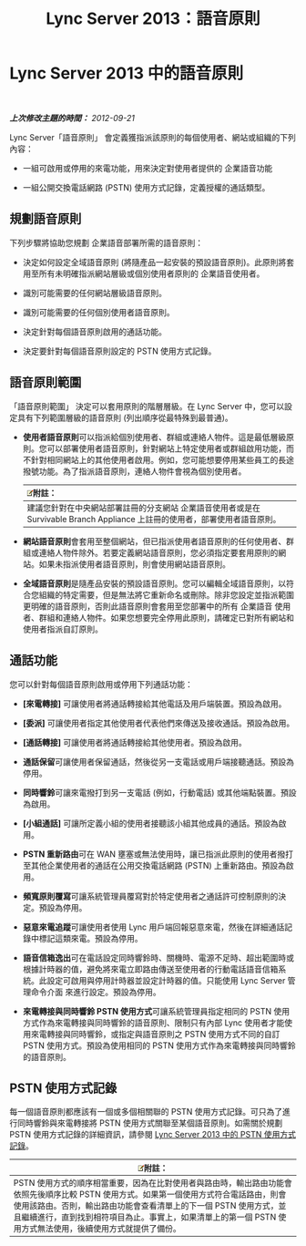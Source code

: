 ﻿---
title: Lync Server 2013：語音原則
TOCTitle: 語音原則
ms:assetid: b7433c62-9d8c-48af-89a0-19f0d34806ec
ms:mtpsurl: https://technet.microsoft.com/zh-tw/library/Gg412891(v=OCS.15)
ms:contentKeyID: 49292090
ms.date: 08/24/2015
mtps_version: v=OCS.15
ms.translationtype: HT
---

# Lync Server 2013 中的語音原則

 

_**上次修改主題的時間：** 2012-09-21_

Lync Server「語音原則」 會定義獲指派該原則的每個使用者、網站或組織的下列內容：

  - 一組可啟用或停用的來電功能，用來決定對使用者提供的 企業語音功能

  - 一組公開交換電話網路 (PSTN) 使用方式記錄，定義授權的通話類型。

## 規劃語音原則

下列步驟將協助您規劃 企業語音部署所需的語音原則：

  - 決定如何設定全域語音原則 (將隨產品一起安裝的預設語音原則)。此原則將套用至所有未明確指派網站層級或個別使用者原則的 企業語音使用者。

  - 識別可能需要的任何網站層級語音原則。

  - 識別可能需要的任何個別使用者語音原則。

  - 決定針對每個語音原則啟用的通話功能。

  - 決定要針對每個語音原則設定的 PSTN 使用方式記錄。

## 語音原則範圍

「語音原則範圍」 決定可以套用原則的階層層級。在 Lync Server 中，您可以設定具有下列範圍層級的語音原則 (列出順序從最特殊到最普通)。

  - **使用者語音原則**可以指派給個別使用者、群組或連絡人物件。這是最低層級原則。您可以部署使用者語音原則，針對網站上特定使用者或群組啟用功能，而不針對相同網站上的其他使用者啟用。例如，您可能想要停用某些員工的長途撥號功能。為了指派語音原則，連絡人物件會視為個別使用者。
    
    <table>
    <thead>
    <tr class="header">
    <th><img src="images/Gg398811.note(OCS.15).gif" title="note" alt="note" />附註：</th>
    </tr>
    </thead>
    <tbody>
    <tr class="odd">
    <td>建議您針對在中央網站部署註冊的分支網站 企業語音使用者或是在 Survivable Branch Appliance 上註冊的使用者，部署使用者語音原則。</td>
    </tr>
    </tbody>
    </table>


  - **網站語音原則**會套用至整個網站，但已指派使用者語音原則的任何使用者、群組或連絡人物件除外。若要定義網站語音原則，您必須指定要套用原則的網站。如果未指派使用者語音原則，則會使用網站語音原則。

  - **全域語音原則**是隨產品安裝的預設語音原則。您可以編輯全域語音原則，以符合您組織的特定需要，但是無法將它重新命名或刪除。除非您設定並指派範圍更明確的語音原則，否則此語音原則會套用至您部署中的所有 企業語音 使用者、群組和連絡人物件。如果您想要完全停用此原則，請確定已對所有網站和使用者指派自訂原則。

## 通話功能

您可以針對每個語音原則啟用或停用下列通話功能：

  - **\[來電轉接\]** 可讓使用者將通話轉接給其他電話及用戶端裝置。預設為啟用。

  - **\[委派\]** 可讓使用者指定其他使用者代表他們來傳送及接收通話。預設為啟用。

  - **\[通話轉接\]** 可讓使用者將通話轉接給其他使用者。預設為啟用。

  - **通話保留**可讓使用者保留通話，然後從另一支電話或用戶端接聽通話。預設為停用。

  - **同時響鈴**可讓來電撥打到另一支電話 (例如，行動電話) 或其他端點裝置。預設為啟用。

  - **\[小組通話\]** 可讓所定義小組的使用者接聽該小組其他成員的通話。預設為啟用。

  - **PSTN 重新路由**可在 WAN 壅塞或無法使用時，讓已指派此原則的使用者撥打至其他企業使用者的通話在公用交換電話網路 (PSTN) 上重新路由。預設為啟用。

  - **頻寬原則覆寫**可讓系統管理員覆寫對於特定使用者之通話許可控制原則的決定。預設為停用。

  - **惡意來電追蹤**可讓使用者使用 Lync 用戶端回報惡意來電，然後在詳細通話記錄中標記這類來電。預設為停用。

  - **語音信箱逸出**可在電話設定同時響鈴時、關機時、電源不足時、超出範圍時或根據計時器的值，避免將來電立即路由傳送至使用者的行動電話語音信箱系統。此設定可啟用與停用計時器並設定計時器的值。只能使用 Lync Server 管理命令介面 來進行設定。預設為停用。

  - **來電轉接與同時響鈴 PSTN 使用方式**可讓系統管理員指定相同的 PSTN 使用方式作為來電轉接與同時響鈴的語音原則、限制只有內部 Lync 使用者才能使用來電轉接與同時響鈴，或指定與語音原則之 PSTN 使用方式不同的自訂 PSTN 使用方式。預設為使用相同的 PSTN 使用方式作為來電轉接與同時響鈴的語音原則。

## PSTN 使用方式記錄

每一個語音原則都應該有一個或多個相關聯的 PSTN 使用方式記錄。可只為了進行同時響鈴與來電轉接將 PSTN 使用方式關聯至某個語音原則。如需關於規劃 PSTN 使用方式記錄的詳細資訊，請參閱 [Lync Server 2013 中的 PSTN 使用方式記錄](lync-server-2013-pstn-usage-records.md)。

<table>
<thead>
<tr class="header">
<th><img src="images/Gg398811.note(OCS.15).gif" title="note" alt="note" />附註：</th>
</tr>
</thead>
<tbody>
<tr class="odd">
<td>PSTN 使用方式的順序相當重要，因為在比對使用者與路由時，輸出路由功能會依照先後順序比較 PSTN 使用方式。如果第一個使用方式符合電話路由，則會使用該路由。否則，輸出路由功能會查看清單上的下一個 PSTN 使用方式，並且繼續進行，直到找到相符項目為止。事實上，如果清單上的第一個 PSTN 使用方式無法使用，後續使用方式就提供了備份。</td>
</tr>
</tbody>
</table>

